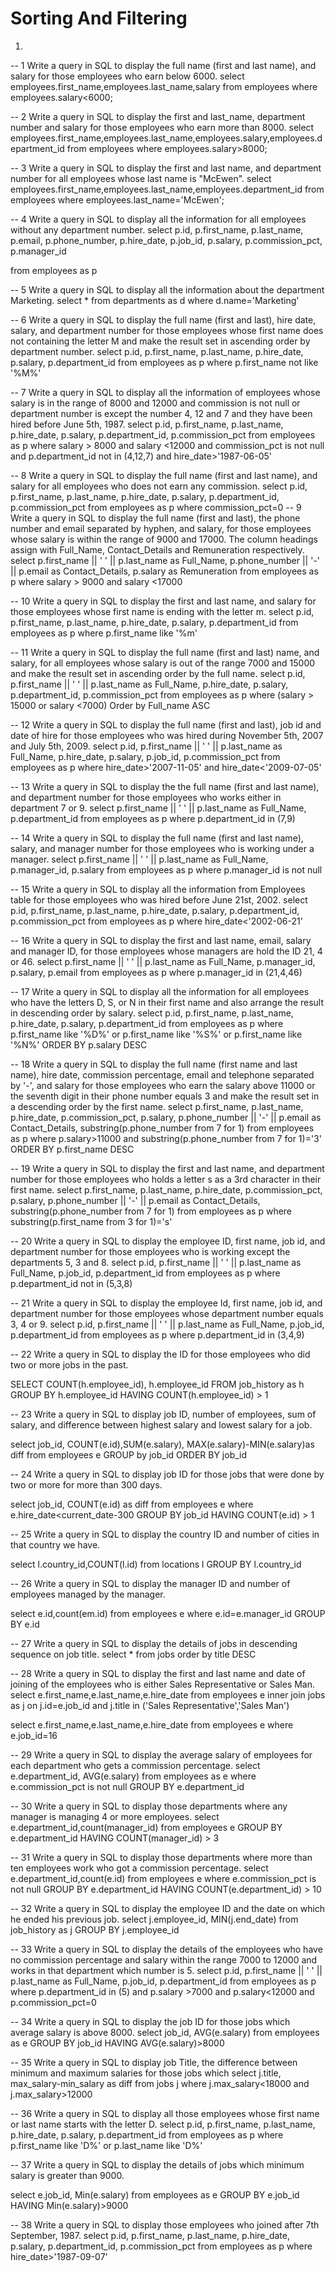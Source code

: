 # Sorting And Filtering

1.

--	1	Write a query in SQL to display the full name (first and last name), and salary for those employees who earn below 6000.
select employees.first_name,employees.last_name,salary from employees
where employees.salary<6000;

--	2	Write a query in SQL to display the first and last_name, department number and salary for those employees who earn more than 8000.
select employees.first_name,employees.last_name,employees.salary,employees.department_id from employees
where employees.salary>8000;

--	3	Write a query in SQL to display the first and last name, and department number for all employees whose last name is "McEwen".
select employees.first_name,employees.last_name,employees.department_id from employees
where employees.last_name='McEwen';

--	4	Write a query in SQL to display all the information for all employees without any department number.
select
p.id,
p.first_name,
p.last_name,
p.email,
p.phone_number,
p.hire_date,
p.job_id,
p.salary,
p.commission_pct,
p.manager_id

 from employees as p


--	5	Write a query in SQL to display all the information about the department Marketing.
select * from departments as d
where d.name='Marketing'

--	6	Write a query in SQL to display the full name (first and last), hire date, salary, and department number for those employees whose first name does not containing the letter M and make the result set in ascending order by department number.
select
p.id,
p.first_name,
p.last_name,
p.hire_date,
p.salary,
p.department_id
from employees as p
where p.first_name not like '%M%'

--	7	Write a query in SQL to display all the information of employees whose salary is in the range of 8000 and 12000 and commission is not null or department number is except the number 4, 12 and 7 and they have been hired before June 5th, 1987.
select
p.id,
p.first_name,
p.last_name,
p.hire_date,
p.salary,
p.department_id,
p.commission_pct
from employees as p
where salary > 8000 and salary <12000 and commission_pct is not null and p.department_id not in (4,12,7)
and hire_date>'1987-06-05'


--	8	Write a query in SQL to display the full name (first and last name), and salary for all employees who does not earn any commission.
select
p.id,
p.first_name,
p.last_name,
p.hire_date,
p.salary,
p.department_id,
p.commission_pct
from employees as p
where commission_pct=0
--	9	Write a query in SQL to display the full name (first and last), the phone number and email separated by hyphen, and salary, for those employees whose salary is within the range of 9000 and 17000. The column headings assign with Full_Name, Contact_Details and Remuneration respectively.
select
p.first_name || ' ' || p.last_name as Full_Name,
p.phone_number || '-' || p.email as Contact_Details,
p.salary as Remuneration
from employees as p
where salary > 9000 and salary <17000

--	10	Write a query in SQL to display the first and last name, and salary for those employees whose first name is ending with the letter m.
select
p.id,
p.first_name,
p.last_name,
p.hire_date,
p.salary,
p.department_id
from employees as p
where p.first_name like '%m'

--	11	Write a query in SQL to display the full name (first and last) name, and salary, for all employees whose salary is out of the range 7000 and 15000 and make the result set in ascending order by the full name.
select
p.id,
p.first_name || ' ' || p.last_name as Full_Name,
p.hire_date,
p.salary,
p.department_id,
p.commission_pct
from employees as p
where (salary > 15000 or salary <7000)
Order by Full_name ASC

--	12	Write a query in SQL to display the full name (first and last), job id and date of hire for those employees who was hired during November 5th, 2007 and July 5th, 2009.
select
p.id,
p.first_name || ' ' || p.last_name as Full_Name,
p.hire_date,
p.salary,
p.job_id,
p.commission_pct
from employees as p
where hire_date>'2007-11-05' and hire_date<'2009-07-05'

--	13	Write a query in SQL to display the the full name (first and last name), and department number for those employees who works either in department 7 or 9.
select
p.first_name || ' ' || p.last_name as Full_Name,
p.department_id
from employees as p
where p.department_id in (7,9)


--	14	Write a query in SQL to display the full name (first and last name), salary, and manager number for those employees who is working under a manager.
select
p.first_name || ' ' || p.last_name as Full_Name,
p.manager_id,
p.salary
from employees as p
where p.manager_id is not null


--	15	Write a query in SQL to display all the information from Employees table for those employees who was hired before June 21st, 2002.
select
p.id,
p.first_name,
p.last_name,
p.hire_date,
p.salary,
p.department_id,
p.commission_pct
from employees as p
where  hire_date<'2002-06-21'

--	16	Write a query in SQL to display the first and last name, email, salary and manager ID, for those employees whose managers are hold the ID 21, 4 or 46.
select
p.first_name || ' ' || p.last_name as Full_Name,
p.manager_id,
p.salary,
p.email
from employees as p
where p.manager_id in (21,4,46)

--	17	Write a query in SQL to display all the information for all employees who have the letters D, S, or N in their first name and also arrange the result in descending order by salary.
select
p.id,
p.first_name,
p.last_name,
p.hire_date,
p.salary,
p.department_id
from employees as p
where p.first_name like '%D%' or p.first_name like '%S%' or p.first_name like '%N%'
ORDER BY p.salary DESC

--	18	Write a query in SQL to display the full name (first name and last name), hire date, commission percentage, email and telephone separated by '-', and salary for those employees who earn the salary above 11000 or the seventh digit in their phone number equals 3 and make the result set in a descending order by the first name.
select
p.first_name,
p.last_name,
p.hire_date,
p.commission_pct,
p.salary,
p.phone_number || '-' || p.email as Contact_Details,
substring(p.phone_number from 7 for 1)
from employees as p
where p.salary>11000 and substring(p.phone_number from 7 for 1)='3'
ORDER BY p.first_name DESC

--	19	Write a query in SQL to display the first and last name, and department number for those employees who holds a letter s as a 3rd character in their first name.
select
p.first_name,
p.last_name,
p.hire_date,
p.commission_pct,
p.salary,
p.phone_number || '-' || p.email as Contact_Details,
substring(p.phone_number from 7 for 1)
from employees as p
where substring(p.first_name from 3 for 1)='s'



--	20	Write a query in SQL to display the employee ID, first name, job id, and department number for those employees who is working except the departments 5, 3 and 8.
select
p.id,
p.first_name || ' ' || p.last_name as Full_Name,
p.job_id,
p.department_id
from employees as p
where p.department_id  not in (5,3,8)

--	21	Write a query in SQL to display the employee Id, first name, job id, and department number for those employees whose department number equals 3, 4 or 9.
select
p.id,
p.first_name || ' ' || p.last_name as Full_Name,
p.job_id,
p.department_id
from employees as p
where p.department_id   in (3,4,9)

--	22	Write a query in SQL to display the ID for those employees who did two or more jobs in the past.

SELECT   COUNT(h.employee_id), h.employee_id
FROM     job_history as h
GROUP BY h.employee_id
HAVING   COUNT(h.employee_id) > 1


--	23	Write a query in SQL to display job ID, number of employees, sum of salary, and difference between highest salary and lowest salary for a job.

select job_id, COUNT(e.id),SUM(e.salary), MAX(e.salary)-MIN(e.salary)as diff from employees e
GROUP by job_id
ORDER BY job_id

--	24	Write a query in SQL to display job ID for those jobs that were done by two or more for more than 300 days.

select job_id, COUNT(e.id) as diff from employees e
where e.hire_date<current_date-300
GROUP BY job_id
HAVING   COUNT(e.id) > 1


--	25	Write a query in SQL to display the country ID and number of cities in that country we have.

select l.country_id,COUNT(l.id) from locations l
GROUP BY l.country_id

--	26	Write a query in SQL to display the manager ID and number of employees managed by the manager.

select e.id,count(em.id) from employees e
where e.id=e.manager_id
GROUP BY e.id

--	27	Write a query in SQL to display the details of jobs in descending sequence on job title.
select * from jobs
order by title DESC

--	28	Write a query in SQL to display the first and last name and date of joining of the employees who is either Sales Representative or Sales Man.
select e.first_name,e.last_name,e.hire_date from employees e
inner join jobs as j on j.id=e.job_id and j.title in ('Sales Representative','Sales Man')

select e.first_name,e.last_name,e.hire_date from employees e
where e.job_id=16

--	29	Write a query in SQL to display the average salary of employees for each department who gets a commission percentage.
select e.department_id, AVG(e.salary) from employees as e
where e.commission_pct is not null
GROUP BY e.department_id

--	30	Write a query in SQL to display those departments where any manager is managing 4 or more employees.
select e.department_id,count(manager_id) from employees e
GROUP BY e.department_id
HAVING   COUNT(manager_id) > 3

--	31	Write a query in SQL to display those departments where more than ten employees work who got a commission percentage.
select e.department_id,count(e.id) from employees e
where e.commission_pct is not null
GROUP BY e.department_id
HAVING   COUNT(e.department_id) > 10

--	32	Write a query in SQL to display the employee ID and the date on which he ended his previous job.
select j.employee_id, MIN(j.end_date) from job_history as j
GROUP BY j.employee_id

--	33	Write a query in SQL to display the details of the employees who have no commission percentage and salary within the range 7000 to 12000 and works in that department which number is 5.
select
p.id,
p.first_name || ' ' || p.last_name as Full_Name,
p.job_id,
p.department_id
from employees as p
where p.department_id   in (5) and p.salary >7000 and p.salary<12000 and p.commission_pct=0

--	34	Write a query in SQL to display the job ID for those jobs which average salary is above 8000.
select job_id, AVG(e.salary) from employees as e
GROUP BY job_id
HAVING AVG(e.salary)>8000

--	35	Write a query in SQL to display job Title, the difference between minimum and maximum salaries for those jobs which select j.title, max_salary-min_salary as diff from jobs j
where j.max_salary<18000 and j.max_salary>12000

--	36	Write a query in SQL to display all those employees whose first name or last name starts with the letter D.
select
p.id,
p.first_name,
p.last_name,
p.hire_date,
p.salary,
p.department_id
from employees as p
where p.first_name like 'D%' or  p.last_name like 'D%'

--	37	Write a query in SQL to display the details of jobs which minimum salary is greater than 9000.


select e.job_id, Min(e.salary) from employees as e
GROUP BY e.job_id
HAVING Min(e.salary)>9000



--	38	Write a query in SQL to display those employees who joined after 7th September, 1987.
select
p.id,
p.first_name,
p.last_name,
p.hire_date,
p.salary,
p.department_id,
p.commission_pct
from employees as p
where hire_date>'1987-09-07'
